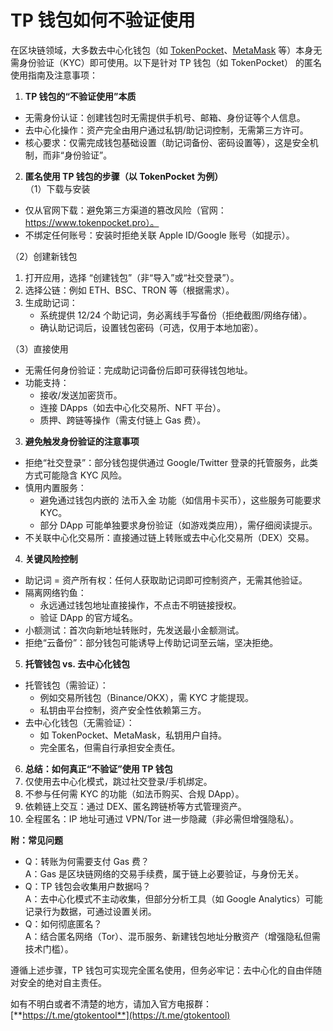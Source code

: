 # TP 钱包如何不验证使用

在区块链领域，大多数去中心化钱包（如 [TokenPocket](../../ton/tonkeeper-wallet-installation.md)、[MetaMask](../../supplementary-information/metamask-installation.md) 等）本身无需身份验证（KYC）即可使用。以下是针对 TP 钱包（如 TokenPocket） 的匿名使用指南及注意事项：



1. **TP 钱包的“不验证使用”本质**

* 无需身份认证：创建钱包时无需提供手机号、邮箱、身份证等个人信息。
* 去中心化操作：资产完全由用户通过私钥/助记词控制，无需第三方许可。
* 核心要求：仅需完成钱包基础设置（助记词备份、密码设置等），这是安全机制，而非“身份验证”。

2. **匿名使用 TP 钱包的步骤（以 TokenPocket 为例）**   \
   （1）下载与安装

* 仅从官网下载：避免第三方渠道的篡改风险（官网：https://www.tokenpocket.pro）。
* 不绑定任何账号：安装时拒绝关联 Apple ID/Google 账号（如提示）。

（2）创建新钱包

1. 打开应用，选择 “创建钱包”（非“导入”或“社交登录”）。
2. 选择公链：例如 ETH、BSC、TRON 等（根据需求）。
3. 生成助记词：
   * 系统提供 12/24 个助记词，务必离线手写备份（拒绝截图/网络存储）。
   * 确认助记词后，设置钱包密码（可选，仅用于本地加密）。

（3）直接使用

* 无需任何身份验证：完成助记词备份后即可获得钱包地址。
* 功能支持：
  * 接收/发送加密货币。
  * 连接 DApps（如去中心化交易所、NFT 平台）。
  * 质押、跨链等操作（需支付链上 Gas 费）。

3. **避免触发身份验证的注意事项**

* 拒绝“社交登录”：部分钱包提供通过 Google/Twitter 登录的托管服务，此类方式可能隐含 KYC 风险。
* 慎用内置服务：
  * 避免通过钱包内嵌的 法币入金 功能（如信用卡买币），这些服务可能要求 KYC。
  * 部分 DApp 可能单独要求身份验证（如游戏类应用），需仔细阅读提示。
* 不关联中心化交易所：直接通过链上转账或去中心化交易所（DEX）交易。

4. **关键风险控制**

* 助记词 = 资产所有权：任何人获取助记词即可控制资产，无需其他验证。
* 隔离网络钓鱼：
  * 永远通过钱包地址直接操作，不点击不明链接授权。
  * 验证 DApp 的官方域名。
* 小额测试：首次向新地址转账时，先发送最小金额测试。
* 拒绝“云备份”：部分钱包可能诱导上传助记词至云端，坚决拒绝。

5. **托管钱包 vs. 去中心化钱包**

* 托管钱包（需验证）：
  * 例如交易所钱包（Binance/OKX），需 KYC 才能提现。
  * 私钥由平台控制，资产安全性依赖第三方。
* 去中心化钱包（无需验证）：
  * 如 TokenPocket、MetaMask，私钥用户自持。
  * 完全匿名，但需自行承担安全责任。

6. **总结：如何真正“不验证”使用 TP 钱包**
7. 仅使用去中心化模式，跳过社交登录/手机绑定。
8. 不参与任何需 KYC 的功能（如法币购买、合规 DApp）。
9. 依赖链上交互：通过 DEX、匿名跨链桥等方式管理资产。
10. 全程匿名：IP 地址可通过 VPN/Tor 进一步隐藏（非必需但增强隐私）。

**附：常见问题**

* Q：转账为何需要支付 Gas 费？\
  A：Gas 是区块链网络的交易手续费，属于链上必要验证，与身份无关。
* Q：TP 钱包会收集用户数据吗？\
  A：去中心化模式不主动收集，但部分分析工具（如 Google Analytics）可能记录行为数据，可通过设置关闭。
* Q：如何彻底匿名？\
  A：结合匿名网络（Tor）、混币服务、新建钱包地址分散资产（增强隐私但需技术门槛）。

遵循上述步骤，TP 钱包可实现完全匿名使用，但务必牢记：去中心化的自由伴随对安全的绝对自主责任。

如有不明白或者不清楚的地方，请加入官方电报群：[**https://t.me/gtokentool**](https://t.me/gtokentool)
